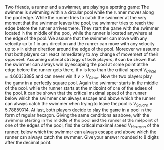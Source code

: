 Two friends, a runner and a swimmer, are playing a sporting game: The swimmer is swimming within a circular pool while the runner moves along the pool edge.
While the runner tries to catch the swimmer at the very moment that the swimmer leaves the pool, the swimmer tries to reach the edge before the runner arrives there. They start the game with the swimmer located in the middle of the pool, while the runner is located anywhere at the edge of the pool.
We assume that the swimmer can move with any velocity up to $1$ in any direction and the runner can move with any velocity up to $v$ in either direction around the edge of the pool. Moreover we assume that both players can react immediately to any change of movement of their opponent.
Assuming optimal strategy of both players, it can be shown that the swimmer can always win by escaping the pool at some point at the edge before the runner gets there, if $v$ is less than the critical speed $V_{Circle} \approx 4.60333885$ and can never win if $v>V_{Circle}$.
Now the two players play the game in a perfectly square pool. Again the swimmer starts in the middle of the pool, while the runner starts at the midpoint of one of the edges of the pool. It can be shown that the critical maximal speed of the runner below which the swimmer can always escape and above which the runner can always catch the swimmer when trying to leave the pool is $V_{Square} \approx 5.78859314$.
At last, both players decide to play the game in a pool in the form of regular hexagon. Giving the same conditions as above, with the swimmer starting in the middle of the pool and the runner at the midpoint of one of the edges of the pool, find the critical maximal speed $V_{Hexagon}$ of the runner, below which the swimmer can always escape and above which the runner can always catch the swimmer.
Give your answer rounded to 8 digits after the decimal point.
